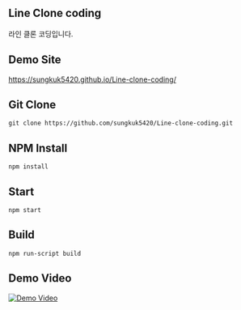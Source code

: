 ## Line Clone coding
라인 클론 코딩입니다.

## Demo Site

https://sungkuk5420.github.io/Line-clone-coding/

## Git Clone

```git clone https://github.com/sungkuk5420/Line-clone-coding.git```

## NPM Install

```npm install```

## Start

```npm start```

## Build

```npm run-script build```


## Demo Video
[![Demo Video](https://i.ytimg.com/vi/gRzoQs-TKt0/hqdefault.jpg?sqp=-oaymwEZCPYBEIoBSFXyq4qpAwsIARUAAIhCGAFwAQ==&rs=AOn4CLBJxSu49LwnBeH4Mt9xYfQWVAqyeg)](https://www.youtube.com/watch?v=gRzoQs-TKt0&feature=youtu.be)

